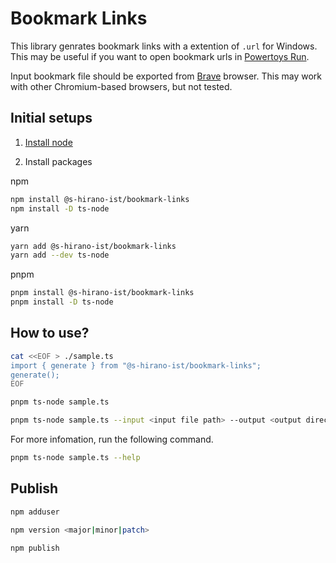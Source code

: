 # Bookmark Links

This library genrates bookmark links with a extention of `.url` for Windows.
This may be useful if you want to open bookmark urls in [Powertoys Run](https://learn.microsoft.com/windows/powertoys/run).

Input bookmark file should be exported from [Brave](https://brave.com/) browser.
This may work with other Chromium-based browsers, but not tested.

## Initial setups

1. [Install node](https://nodejs.org/)

2. Install packages

npm

```bash
npm install @s-hirano-ist/bookmark-links
npm install -D ts-node
```

yarn

```bash
yarn add @s-hirano-ist/bookmark-links
yarn add --dev ts-node
```

pnpm

```bash
pnpm install @s-hirano-ist/bookmark-links
pnpm install -D ts-node
```

## How to use?

```bash
cat <<EOF > ./sample.ts
import { generate } from "@s-hirano-ist/bookmark-links";
generate();
EOF
```

```bash
pnpm ts-node sample.ts
```

```bash
pnpm ts-node sample.ts --input <input file path> --output <output directory path>
```

For more infomation, run the following command.

```bash
pnpm ts-node sample.ts --help
```

## Publish

```bash
npm adduser
```

```bash
npm version <major|minor|patch>
```

```bash
npm publish
```
